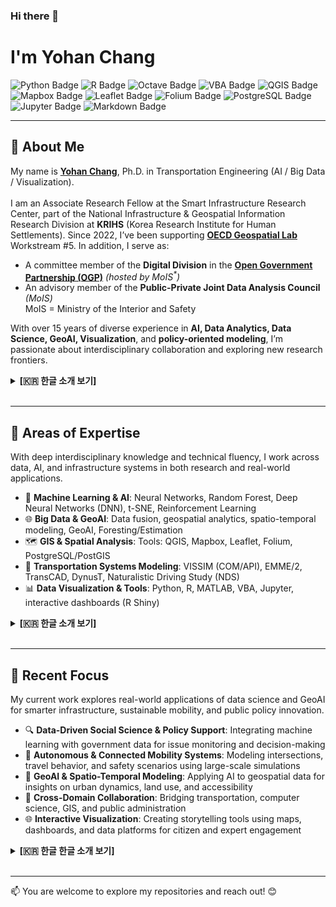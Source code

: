 <h3>Hi there 👋</h3>
<h1>I'm Yohan Chang</h1>

<p>
  <img src="https://img.shields.io/badge/Python-python?color=9cf&logo=python" alt="Python Badge"/>
  <img src="https://img.shields.io/badge/R-R?color=lightblue&logo=R" alt="R Badge"/>
  <img src="https://img.shields.io/badge/Octave-Octave?color=yellowgreen&logo=Octave" alt="Octave Badge"/>
  <img src="https://img.shields.io/badge/VBA-VBA?color=yellow&logo=MicrosoftExcel" alt="VBA Badge"/>
  <img src="https://img.shields.io/badge/QGIS-QGIS?color=green&logo=QGIS" alt="QGIS Badge"/>
  <img src="https://img.shields.io/badge/Mapbox-Mapbox?color=black&logo=Mapbox" alt="Mapbox Badge"/>
  <img src="https://img.shields.io/badge/Leaflet-Leaflet?color=green&logo=Leaflet" alt="Leaflet Badge"/>
  <img src="https://img.shields.io/badge/Folium-Folium?color=yellow&logo=Folium" alt="Folium Badge"/>
  <img src="https://img.shields.io/badge/PostgreSQL-PostgreSQL?color=brightgreen&logo=PostgreSQL" alt="PostgreSQL Badge"/>
  <img src="https://img.shields.io/badge/Jupyter-Jupyter?color=white&logo=Jupyter" alt="Jupyter Badge"/>
  <img src="https://img.shields.io/badge/Markdown-Markdown?color=lightgrey&logo=Markdown" alt="Markdown Badge"/>
</p>

<hr/>

## 🧠 About Me

My name is <b><a href="https://www.krihs.re.kr/organization/view.es?mid=a20505010200&org_cd=1000006&seq=3429" target="_blank">Yohan Chang</a></b>, Ph.D. in Transportation Engineering (AI / Big Data / Visualization).<br><br>
I am an Associate Research Fellow at the Smart Infrastructure Research Center, part of the National Infrastructure & Geospatial Information Research Division at <b>KRIHS</b> (Korea Research Institute for Human Settlements).
Since 2022, I’ve been supporting <b><a href="https://www.oecd.org/en/about/programmes/the-oecd-laboratory-for-geospatial-analysis.html" target="_blank">OECD Geospatial Lab</a></b> Workstream #5.
In addition, I serve as:
- A committee member of the <b>Digital Division</b> in the <b><a href="https://www.innovation.go.kr/ucms/main/contents.do?menuNo=300209&tabNo=2" target="_blank">Open Government Partnership (OGP)</a></b> <i>(hosted by MoIS<sup>*</sup>)</i><br>
- An advisory member of the <b>Public-Private Joint Data Analysis Council</b> <i>(MoIS<sup>*</sup>)</i><br>
<sub><sup>*</sup>MoIS = Ministry of the Interior and Safety</sub><br>

With over 15 years of diverse experience in <b>AI, Data Analytics, Data Science, GeoAI, Visualization</b>, and <b>policy-oriented modeling</b>, I’m passionate about interdisciplinary collaboration and exploring new research frontiers.

<details>
<summary><b>[🇰🇷 한글 소개 보기]</b></summary>
<br/>
<p style="font-size: 90%; color: #566573;">
안녕하세요! 저는 국토연구원(KRIHS) 국토인프라·공간정보연구본부의 스마트인프라연구센터에서 다양한 연구를 수행하고 있는 장요한입니다.<br><br>
2022년부터는 <a href="https://www.oecd.org/en/about/programmes/the-oecd-laboratory-for-geospatial-analysis.html" target="_blank">OECD Geospatial Lab</a> Workstream #5 활동에 참여하고 있으며, 
<a href="https://www.innovation.go.kr/en/main.do/" target="_blank">대한민국 열린정부위원회</a> 제4기 민간위원(디지털분과)으로도 활동 중입니다.
또한, 행정안전부 주관의 민관합동 데이터분석협의체에서도 민간위원으로 참여하고 있습니다. 저는 15년 이상의 AI, 데이터 분석, 데이터 사이언스 경험을 바탕으로, ITS, GeoAI, 시각화, 정책 기반 모델링 등의 분야에서 융합적 연구와 협업을 이어가고 있습니다.
</p>
</details>


<br>

---

## 💼 Areas of Expertise

With deep interdisciplinary knowledge and technical fluency, I work across data, AI, and infrastructure systems in both research and real-world applications.

- 🧠 **Machine Learning & AI**: Neural Networks, Random Forest, Deep Neural Networks (DNN), t-SNE, Reinforcement Learning  
- 🌐 **Big Data & GeoAI**: Data fusion, geospatial analytics, spatio-temporal modeling, GeoAI, Foresting/Estimation
- 🗺️ **GIS & Spatial Analysis**: Tools: QGIS, Mapbox, Leaflet, Folium, PostgreSQL/PostGIS  
- 🚦 **Transportation Systems Modeling**: VISSIM (COM/API), EMME/2, TransCAD, DynusT, Naturalistic Driving Study (NDS)  
- 📊 **Data Visualization & Tools**: Python, R, MATLAB, VBA, Jupyter, interactive dashboards (R Shiny)

<details>
<summary><b>[🇰🇷 한글 소개 보기]</b></summary>
<br/>
<p style="font-size: 90%; color: #566573;">
학제 간 지식과 기술 역량을 바탕으로, AI, 공간(geospatial) 및 인프라 분야에서 연구와 실무를 연계한 다양한 분석 및 모델링을 수행하고 있습니다.
</p>

- 🧠 <b>머신러닝 및 AI</b>: 신경망, 랜덤 포레스트, 딥러닝(DNN), t-SNE, 강화학습 등<br/>
- 🌐 <b>빅데이터 및 GeoAI</b>: 데이터 융합, 공간정보 분석, 시공간 모델링, GeoAI, 예측 등<br/>
- 🗺️ <b>GIS 및 공간분석</b>: QGIS, Mapbox, Leaflet, Folium, PostgreSQL/PostGIS 등 도구 활용<br/>
- 🚦 <b>교통 시스템 모델링</b>: VISSIM(COM/API), EMME/2, TransCAD, DynusT, Naturalistic Driving Study (NDS) 분석<br/>
- 📊 <b>데이터 시각화 및 분석 도구</b>: Python, R, MATLAB, VBA, Jupyter, HTML, 대시보드(R Shiny) 및 웹 기반 시각화
</details>
<br>

---

## 📘 Recent Focus

My current work explores real-world applications of data science and GeoAI for smarter infrastructure, sustainable mobility, and public policy innovation.

- 🔍 **Data-Driven Social Science & Policy Support**: Integrating machine learning with government data for issue monitoring and decision-making
- 🚗 **Autonomous & Connected Mobility Systems**: Modeling intersections, travel behavior, and safety scenarios using large-scale simulations
- 🧭 **GeoAI & Spatio-Temporal Modeling**: Applying AI to geospatial data for insights on urban dynamics, land use, and accessibility
- 🧩 **Cross-Domain Collaboration**: Bridging transportation, computer science, GIS, and public administration
- 🌐 **Interactive Visualization**: Creating storytelling tools using maps, dashboards, and data platforms for citizen and expert engagement

<details>
<summary><b>[🇰🇷 한글 한글 소개 보기]</b></summary>
<br/>
<p style="font-size: 90%; color: #566573;">
최근에는 데이터 사이언스 및 GeoAI 기반 기술을 통해 스마트 인프라 구축, 지속가능한 모빌리티, 공공정책 혁신을 위한 다양한 연구를 진행하고 있습니다.
</p>

- 🔍 <b>데이터 기반 사회과학 및 정책 지원</b>: 머신러닝 기반의 민원 분석, 정책 이슈 모니터링, 민원 등 행정 데이터 통합 활용<br/>
- 🚗 <b>자율주행 및 커넥티드 모빌리티 시스템</b>: 대규모 시뮬레이션을 통한 교차로 모델링, 주행 행태 분석, 시나리오 개발<br/>
- 🧭 <b>GeoAI 및 시공간 모델링</b>: 도시 동태, 토지이용, 접근성 분석을 위한 공간정보 기반 AI 분석<br/>
- 🧩 <b>학제 간 융합 연구</b>: 교통, 컴퓨터공학, 공간정보, 행정 분야의 협력 연구 추진<br/>
- 🌐 <b>인터랙티브 시각화</b>: 지도, 대시보드, 데이터 플랫폼 등을 활용한 시각화
</details>
<br>

---

📫 You are welcome to explore my repositories and reach out! 😊
